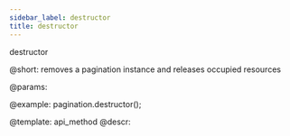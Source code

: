 ```yaml
---
sidebar_label: destructor
title: destructor
---
```




destructor


@short: removes a pagination instance and releases occupied resources


@params:




@example:
pagination.destructor();


@template: api_method
@descr:

